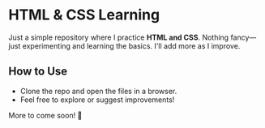 # HTML & CSS Learning  

Just a simple repository where I practice **HTML and CSS**. Nothing fancy—just experimenting and learning the basics. I'll add more as I improve.  

## How to Use  
- Clone the repo and open the files in a browser.  
- Feel free to explore or suggest improvements!  

More to come soon! 🚀  
